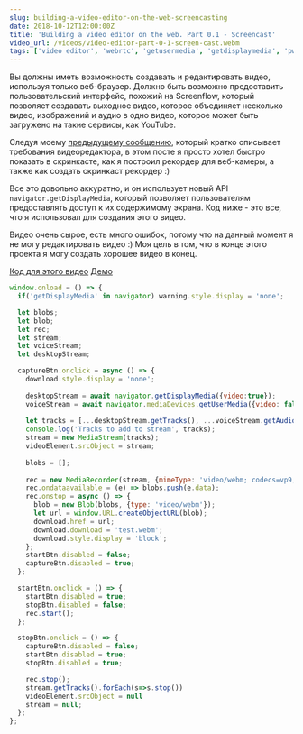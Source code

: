```yaml
---
slug: building-a-video-editor-on-the-web-screencasting
date: 2018-10-12T12:00:00Z
title: 'Building a video editor on the web. Part 0.1 - Screencast'
video_url: /videos/video-editor-part-0-1-screen-cast.webm
tags: ['video editor', 'webrtc', 'getusermedia', 'getdisplaymedia', 'pwa']
---
```



Вы должны иметь возможность создавать и редактировать видео, используя только веб-браузер. Должно быть возможно предоставить пользовательский интерфейс, похожий на Screenflow, который позволяет создавать выходное видео, которое объединяет несколько видео, изображений и аудио в одно видео, которое может быть загружено на такие сервисы, как YouTube.

Следуя моему [предыдущему сообщению](/building-a-video-editor-on-the-web-with-the-web/), который кратко описывает требования видеоредактора, в этом посте я просто хотел быстро показать в скринкасте, как я построил рекордер для веб-камеры, а также как создать скринкаст рекордер :)

Все это довольно аккуратно, и он использует новый API `navigator.getDisplayMedia`, который позволяет пользователям предоставлять доступ к их содержимому экрана. Код ниже - это все, что я использовал для создания этого видео.

Видео очень сырое, есть много ошибок, потому что на данный момент я не могу редактировать видео :) Моя цель в том, что в конце этого проекта я могу создать хорошее видео в конец.

[Код для этого видео](https://glitch.com/edit/\#!/screen-recorder-voice?path=script.js:1:0) [Демо](https://screen-recorder-voice.glitch.me/)


```javascript  
window.onload = () => {
  if('getDisplayMedia' in navigator) warning.style.display = 'none';

  let blobs;
  let blob;
  let rec;
  let stream;
  let voiceStream;
  let desktopStream;

  captureBtn.onclick = async () => {
    download.style.display = 'none';
    
    desktopStream = await navigator.getDisplayMedia({video:true});
    voiceStream = await navigator.mediaDevices.getUserMedia({video: false, audio: true});
    
    let tracks = [...desktopStream.getTracks(), ...voiceStream.getAudioTracks()]
    console.log('Tracks to add to stream', tracks);
    stream = new MediaStream(tracks);
    videoElement.srcObject = stream;
      
    blobs = [];
  
    rec = new MediaRecorder(stream, {mimeType: 'video/webm; codecs=vp9,opus'});
    rec.ondataavailable = (e) => blobs.push(e.data);
    rec.onstop = async () => {
      blob = new Blob(blobs, {type: 'video/webm'});
      let url = window.URL.createObjectURL(blob);
      download.href = url;
      download.download = 'test.webm';
      download.style.display = 'block';
    };
    startBtn.disabled = false;
    captureBtn.disabled = true;
  };

  startBtn.onclick = () => {
    startBtn.disabled = true;
    stopBtn.disabled = false;
    rec.start();
  };

  stopBtn.onclick = () => {
    captureBtn.disabled = false;
    startBtn.disabled = true;
    stopBtn.disabled = true;

    rec.stop();
    stream.getTracks().forEach(s=>s.stop())
    videoElement.srcObject = null
    stream = null;
  };
};
```

